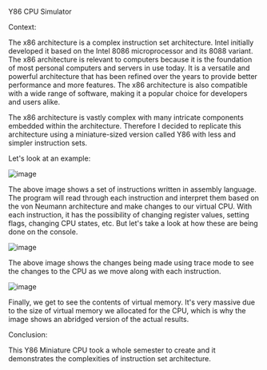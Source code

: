 Y86 CPU Simulator

Context:

The x86 architecture is a complex instruction set architecture. Intel initially developed it based on the Intel 8086 microprocessor and its 8088 variant.
The x86 architecture is relevant to computers because it is the foundation of most personal computers and servers in use today. It is a versatile and powerful architecture that has been refined over the years to provide better performance and more features.
The x86 architecture is also compatible with a wide range of software, making it a popular choice for developers and users alike.

The x86 architecture is vastly complex with many intricate components embedded within the architecture. Therefore I decided to replicate this architecture using a miniature-sized version called Y86 with less and simpler instruction sets.

Let's look at an example:

![image](https://github.com/Sayemum/CS261-Y86-CPU-Simulator/assets/84354582/7075c405-3468-46e5-99ef-7c644600b572)

The above image shows a set of instructions written in assembly language. The program will read through each instruction and interpret them based on the von Neumann architecture and make changes to our virtual CPU. With each instruction, it has the possibility of changing register values, setting flags,
changing CPU states, etc. But let's take a look at how these are being done on the console.

![image](https://github.com/Sayemum/CS261-Y86-CPU-Simulator/assets/84354582/868f3748-ec83-41d6-8473-74fe465540ca)

The above image shows the changes being made using trace mode to see the changes to the CPU as we move along with each instruction.

![image](https://github.com/Sayemum/CS261-Y86-CPU-Simulator/assets/84354582/23e987f4-0470-4fa2-b349-49b7d9ebd51e)

Finally, we get to see the contents of virtual memory. It's very massive due to the size of virtual memory we allocated for the CPU, which is why the image shows an abridged version of the actual results.

Conclusion:

This Y86 Miniature CPU took a whole semester to create and it demonstrates the complexities of instruction set architecture.
